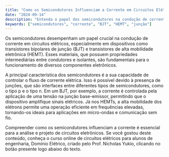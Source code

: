 ```yaml
---
title: "Como os Semicondutores Influenciam a Corrente em Circuitos Elétricos?"
date: "2024-09-14"
description: "Entenda o papel dos semicondutores na condução de corrente em circuitos elétricos e sua importância em dispositivos como BJTs e HEMTs."
keywords: ["semicondutores", "corrente", "BJT", "HEMT", "junção"]
---
```


Os semicondutores desempenham um papel crucial na condução de corrente em circuitos elétricos, especialmente em dispositivos como transistores bipolares de junção (BJT) e transistores de alta mobilidade eletrônica (HEMT). Esses materiais, que possuem propriedades intermediárias entre condutores e isolantes, são fundamentais para o funcionamento de diversos componentes eletrônicos.

A principal característica dos semicondutores é a sua capacidade de controlar o fluxo de corrente elétrica. Isso é possível devido à presença de junções, que são interfaces entre diferentes tipos de semicondutores, como o tipo p e o tipo n. Em um BJT, por exemplo, a corrente é controlada pela aplicação de uma tensão na junção base-emissor, permitindo que o dispositivo amplifique sinais elétricos. Já nos HEMTs, a alta mobilidade dos elétrons permite uma operação eficiente em frequências elevadas, tornando-os ideais para aplicações em micro-ondas e comunicação sem fio.

Compreender como os semicondutores influenciam a corrente é essencial para a análise e projeto de circuitos eletrônicos. Se você gostou deste conteúdo, conheça o curso online de circuitos elétricos para alunos de engenharia, Domínio Elétrico, criado pelo Prof. Nicholas Yukio, clicando no botão presente logo abaixo do texto.